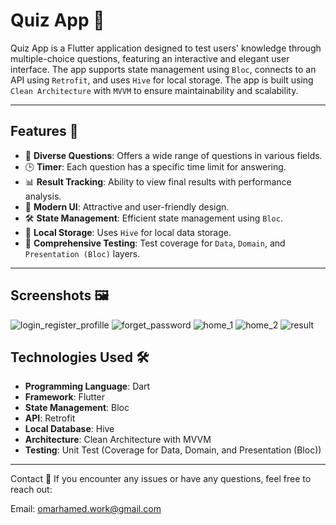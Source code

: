 # Quiz App 🎯

Quiz App is a Flutter application designed to test users' knowledge through multiple-choice questions, featuring an interactive and elegant user interface. The app supports state management using `Bloc`, connects to an API using `Retrofit`, and uses `Hive` for local storage. The app is built using `Clean Architecture` with `MVVM` to ensure maintainability and scalability.

---

## Features 🌟

- 🧠 **Diverse Questions**: Offers a wide range of questions in various fields.
- 🕒 **Timer**: Each question has a specific time limit for answering.
- 📊 **Result Tracking**: Ability to view final results with performance analysis.
- 🎨 **Modern UI**: Attractive and user-friendly design.
- 🛠️ **State Management**: Efficient state management using `Bloc`.
- 💾 **Local Storage**: Uses `Hive` for local data storage.
- 🧪 **Comprehensive Testing**: Test coverage for `Data`, `Domain`, and `Presentation (Bloc)` layers.

---

## Screenshots 🖼️
![login_register_profille](https://github.com/user-attachments/assets/32b16cbb-bda7-4e8c-8b15-92855ef09183)
![forget_password](https://github.com/user-attachments/assets/821d6a0e-d6e0-4e22-87b1-b591d71d5645)
![home_1](https://github.com/user-attachments/assets/63cbddef-cc08-48d1-9df2-a3740cecef19)
![home_2](https://github.com/user-attachments/assets/90061e9f-98bd-4ede-b90b-45d4cb631a84)
![result](https://github.com/user-attachments/assets/37f09f14-f9f3-40ea-a19a-81da408a9090)


## Technologies Used 🛠️

- **Programming Language**: Dart
- **Framework**: Flutter
- **State Management**: Bloc
- **API**: Retrofit
- **Local Database**: Hive
- **Architecture**: Clean Architecture with MVVM
- **Testing**: Unit Test (Coverage for Data, Domain, and Presentation (Bloc))

---

Contact 📧
If you encounter any issues or have any questions, feel free to reach out:

Email: omarhamed.work@gmail.com
